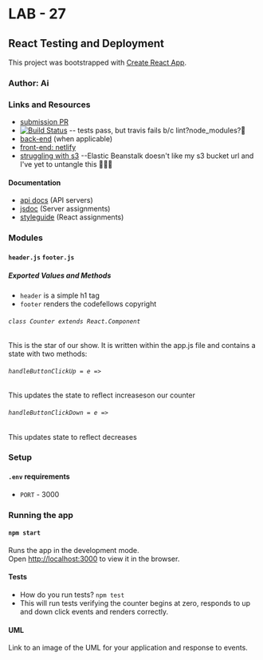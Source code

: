 # LAB - 27

## React Testing and Deployment
This project was bootstrapped with [Create React App](https://github.com/facebook/create-react-app).
### Author: Ai

### Links and Resources
* [submission PR](https://github.com/401-advanced-javascript-aimurphy/react-test-n-deploy/pull/5)
* [![Build Status](https://travis-ci.com/401-advanced-javascript-aimurphy/react-test-n-deploy.svg?branch=master)](https://travis-ci.com/401-advanced-javascript-aimurphy/react-test-n-deploy) -- tests pass, but travis fails b/c lint?node_modules?🤔
* [back-end](http://xyz.com) (when applicable)
* [front-end: netlify](https://elated-jennings-85ced8.netlify.com/)
* [struggling with s3](http://buck-buck.s3-website-us-west-2.amazonaws.com) --Elastic Beanstalk doesn't like my s3 bucket url and I've yet to untangle this 🤷🏻‍♀️

#### Documentation
* [api docs](http://xyz.com) (API servers)
* [jsdoc](http://xyz.com) (Server assignments)
* [styleguide](http://xyz.com) (React assignments)

### Modules
#### `header.js`  `footer.js`
##### Exported Values and Methods

* `header` is a simple h1 tag
* `footer` renders the codefellows copyright

###### `class Counter extends React.Component`
This is the star of our show. It is written within the app.js file and contains a state with two methods:

###### `handleButtonClickUp = e =>`
This updates the state to reflect increaseson our counter
###### `handleButtonClickDown = e =>`
This updates state to reflect decreases
### Setup
#### `.env` requirements
* `PORT` - 3000

### Running the app
#### `npm start`

Runs the app in the development mode.<br>
Open [http://localhost:3000](http://localhost:3000) to view it in the browser.
  
#### Tests
* How do you run tests? `npm test`
* This will run tests verifying the counter begins at zero, responds to up and down click events and renders correctly.

#### UML
Link to an image of the UML for your application and response to events.